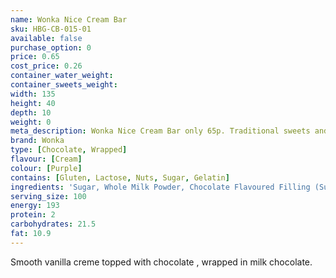 ```yaml
---
name: Wonka Nice Cream Bar
sku: HBG-CB-015-01
available: false
purchase_option: 0
price: 0.65
cost_price: 0.26
container_water_weight: 
container_sweets_weight: 
width: 135
height: 40
depth: 10
weight: 0
meta_description: Wonka Nice Cream Bar only 65p. Traditional sweets and more at Humbugs Confectionery Store. Specialists in satisfying your sweet tooth!
brand: Wonka
type: [Chocolate, Wrapped]
flavour: [Cream]
colour: [Purple]
contains: [Gluten, Lactose, Nuts, Sugar, Gelatin]
ingredients: 'Sugar, Whole Milk Powder, Chocolate Flavoured Filling (Sugar, Glucose Syrup, Water, Caramelised Sugar Syrup, Fat-Reduced Cocoa Powder, Humectant: Glycerol; Butter, Stabiliser: Carrageenan; Salt, Emulsifiers: Mono- and Di-glycerides of Fatty Acids, Sunflower Lecithin; Citric Acid, Acidity Regulator: Sodium Citrates; Natural Vanilla Flavouring), Vegetable Fat, Cocoa Butter, Cocoa Mass, Vegetable Fat, Whey Powder, Milk Fat, Lactose, Emulsifier (Sunflower Lecithin), Vanilla Seeds, Flavourings, Colour (Curcumin). Milk Chocolate contains Milk Solids 14% and Vegetable Fat in addition to Cocoa Butter.'
serving_size: 100
energy: 193
protein: 2
carbohydrates: 21.5
fat: 10.9
---
```

Smooth vanilla creme topped with chocolate , wrapped in milk chocolate.
